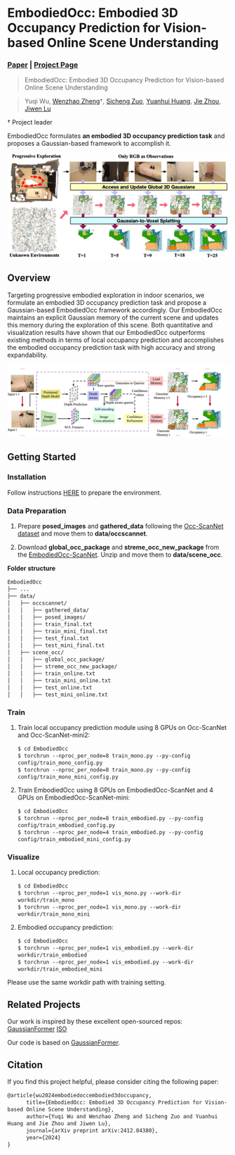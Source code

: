# EmbodiedOcc: Embodied 3D Occupancy Prediction for Vision-based Online Scene Understanding
### [Paper](https://arxiv.org/abs/2412.04380)  | [Project Page](https://ykiwu.github.io/EmbodiedOcc/) 

> EmbodiedOcc: Embodied 3D Occupancy Prediction for Vision-based Online Scene Understanding

> Yuqi Wu, [Wenzhao Zheng](https://wzzheng.net/)$\dagger$, [Sicheng Zuo](https://scholar.google.com/citations?user=11kh6C4AAAAJ&hl=en&oi=ao), [Yuanhui Huang](https://scholar.google.com/citations?hl=zh-CN&user=LKVgsk4AAAAJ), [Jie Zhou](https://scholar.google.com/citations?user=6a79aPwAAAAJ&hl=en&authuser=1), [Jiwen Lu](http://ivg.au.tsinghua.edu.cn/Jiwen_Lu/)

$\dagger$ Project leader

EmbodiedOcc formulates **an embodied 3D occupancy prediction task** and proposes a Gaussian-based framework to accomplish it.

![teaser](./assets/teaser_v4.png)

## Overview

Targeting progressive embodied exploration in indoor scenarios, we formulate an embodied 3D occupancy prediction task and propose a Gaussian-based EmbodiedOcc framework accordingly.
Our EmbodiedOcc maintains an explicit Gaussian memory of the current scene and updates this memory during the exploration of this scene.
Both quantitative and visualization results have shown that our EmbodiedOcc outperforms existing methods in terms of local occupancy prediction and accomplishes the embodied occupancy prediction task with high accuracy and strong expandability.

![overview](./assets/Main.png)

## Getting Started

### Installation
Follow instructions [HERE](docs/installation.md) to prepare the environment.

### Data Preparation
1. Prepare **posed_images** and **gathered_data** following the [Occ-ScanNet dataset](https://huggingface.co/datasets/hongxiaoy/OccScanNet) and move them to **data/occscannet**.

2. Download **global_occ_package** and **streme_occ_new_package** from the [EmbodiedOcc-ScanNet](https://huggingface.co/datasets/YkiWu/EmbodiedOcc-ScanNet).
Unzip and move them to **data/scene_occ**.

**Folder structure**
```
EmbodiedOcc
├── ...
├── data/
│   ├── occscannet/
│   │   ├── gathered_data/
│   │   ├── posed_images/
│   │   ├── train_final.txt
│   │   ├── train_mini_final.txt
│   │   ├── test_final.txt
│   │   ├── test_mini_final.txt
│   ├── scene_occ/
│   │   ├── global_occ_package/
│   │   ├── streme_occ_new_package/
│   │   ├── train_online.txt
│   │   ├── train_mini_online.txt
│   │   ├── test_online.txt
│   │   ├── test_mini_online.txt
```

### Train

1. Train local occupancy prediction module using 8 GPUs on Occ-ScanNet and Occ-ScanNet-mini2:
    ```
    $ cd EmbodiedOcc
    $ torchrun --nproc_per_node=8 train_mono.py --py-config config/train_mono_config.py
    $ torchrun --nproc_per_node=8 train_mono.py --py-config config/train_mono_mini_config.py
    ```
2. Train EmbodiedOcc using 8 GPUs on EmbodiedOcc-ScanNet and 4 GPUs on EmbodiedOcc-ScanNet-mini:
    ```
    $ cd EmbodiedOcc
    $ torchrun --nproc_per_node=8 train_embodied.py --py-config config/train_embodied_config.py
    $ torchrun --nproc_per_node=4 train_embodied.py --py-config config/train_embodied_mini_config.py
    ```

### Visualize

1. Local occupancy prediction:
    ```
    $ cd EmbodiedOcc
    $ torchrun --nproc_per_node=1 vis_mono.py --work-dir workdir/train_mono 
    $ torchrun --nproc_per_node=1 vis_mono.py --work-dir workdir/train_mono_mini
    ```

2. Embodied occupancy prediction:
    ```
    $ cd EmbodiedOcc
    $ torchrun --nproc_per_node=1 vis_embodied.py --work-dir workdir/train_embodied
    $ torchrun --nproc_per_node=1 vis_embodied.py --work-dir workdir/train_embodied_mini
    ```

Please use the same workdir path with training setting.

## Related Projects

Our work is inspired by these excellent open-sourced repos:
[GaussianFormer](https://github.com/huang-yh/GaussianFormer)
[ISO](https://github.com/hongxiaoy/ISO)

Our code is based on [GaussianFormer](https://github.com/huang-yh/GaussianFormer).

## Citation

If you find this project helpful, please consider citing the following paper:
```
@article{wu2024embodiedoccembodied3doccupancy,
      title={EmbodiedOcc: Embodied 3D Occupancy Prediction for Vision-based Online Scene Understanding}, 
      author={Yuqi Wu and Wenzhao Zheng and Sicheng Zuo and Yuanhui Huang and Jie Zhou and Jiwen Lu},
      journal={arXiv preprint arXiv:2412.04380},
      year={2024}
}
```
